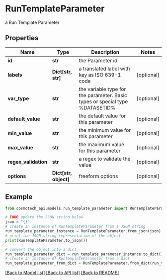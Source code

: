 # RunTemplateParameter

a Run Template Parameter

## Properties

Name | Type | Description | Notes
------------ | ------------- | ------------- | -------------
**id** | **str** | the Parameter id | 
**labels** | **Dict[str, str]** | a translated label with key as ISO 639-1 code | [optional] 
**var_type** | **str** | the variable type for the parameter. Basic types or special type %DATASETID% | [optional] 
**default_value** | **str** | the default value for this parameter | [optional] 
**min_value** | **str** | the minimum value for this parameter | [optional] 
**max_value** | **str** | the maximum value for this parameter | [optional] 
**regex_validation** | **str** | a regex to validate the value | [optional] 
**options** | **Dict[str, object]** | freeform options | [optional] 

## Example

```python
from cosmotech_api.models.run_template_parameter import RunTemplateParameter

# TODO update the JSON string below
json = "{}"
# create an instance of RunTemplateParameter from a JSON string
run_template_parameter_instance = RunTemplateParameter.from_json(json)
# print the JSON string representation of the object
print(RunTemplateParameter.to_json())

# convert the object into a dict
run_template_parameter_dict = run_template_parameter_instance.to_dict()
# create an instance of RunTemplateParameter from a dict
run_template_parameter_from_dict = RunTemplateParameter.from_dict(run_template_parameter_dict)
```
[[Back to Model list]](../README.md#documentation-for-models) [[Back to API list]](../README.md#documentation-for-api-endpoints) [[Back to README]](../README.md)


